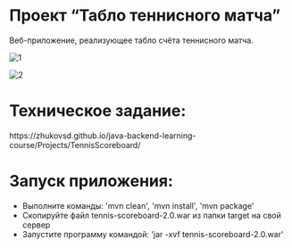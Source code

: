 <h1>Проект “Табло теннисного матча”</h1>
Веб-приложение, реализующее табло счёта теннисного матча.

![1](https://github.com/KostaPo/tennis-scoreboard/assets/52184589/70b3135c-dc5a-4271-b944-9451586129b5)

![2](https://github.com/KostaPo/tennis-scoreboard/assets/52184589/b57bc77c-1398-468a-93cc-1e7b80122a1f)

<h1>Техническое задание:</h1>
https://zhukovsd.github.io/java-backend-learning-course/Projects/TennisScoreboard/

<h1>Запуск приложения:</h1>
<ul>
 <li>Выполните команды: 'mvn clean', 'mvn install', 'mvn package'</li>
 <li>Скопируйте файл tennis-scoreboard-2.0.war из папки target на свой сервер</li>
 <li>Запустите программу командой: 'jar -xvf tennis-scoreboard-2.0.war'</li>
</ul>
